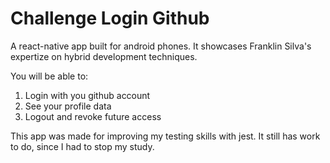 # Challenge Login Github
A react-native app built for android phones. It showcases Franklin Silva's expertize on hybrid development techniques.

You will be able to:
1. Login with you github account
2. See your profile data
3. Logout and revoke future access

This app was made for improving my testing skills with jest. It still has work to do, since I had to stop my study.
